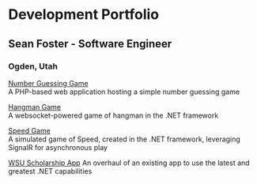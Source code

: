 # Development Portfolio
## Sean Foster - Software Engineer
### Ogden, Utah

[Number Guessing Game](https://seanafoster.github.io/number)<br>
A PHP-based web application hosting a simple number guessing game

[Hangman Game](https://seanafoster.github.io/hangman)<br>
A websocket-powered game of hangman in the .NET framework

[Speed Game](https://seanafoster.github.io/speed)<br>
A simulated game of Speed, created in the .NET framework, leveraging SignalR for asynchronous play

[WSU Scholarship App](https://seanafoster.github.io/scholarship)
An overhaul of an existing app to use the latest and greatest .NET capabilities